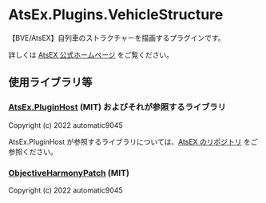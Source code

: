 # AtsEx.Plugins.VehicleStructure
【BVE/AtsEX】自列車のストラクチャーを描画するプラグインです。

詳しくは [AtsEX 公式ホームページ](https://automatic9045.github.io/AtsEX.Docs.Plugins/vehicle-structure/) をご覧ください。

## 使用ライブラリ等
### [AtsEx.PluginHost](https://github.com/automatic9045/AtsEX) (MIT) およびそれが参照するライブラリ
Copyright (c) 2022 automatic9045

AtsEx.PluginHost が参照するライブラリについては、[AtsEX のリポジトリ](https://github.com/automatic9045/AtsEX) をご参照ください。

### [ObjectiveHarmonyPatch](https://github.com/automatic9045/AtsEX) (MIT)
Copyright (c) 2022 automatic9045